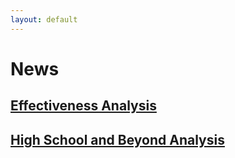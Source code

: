 ```yaml
---
layout: default
---
```


# News

## [Effectiveness Analysis](./news/EffectivenessAnalysis.html)

## [High School and Beyond Analysis](./news/hsb2Analysis.html)